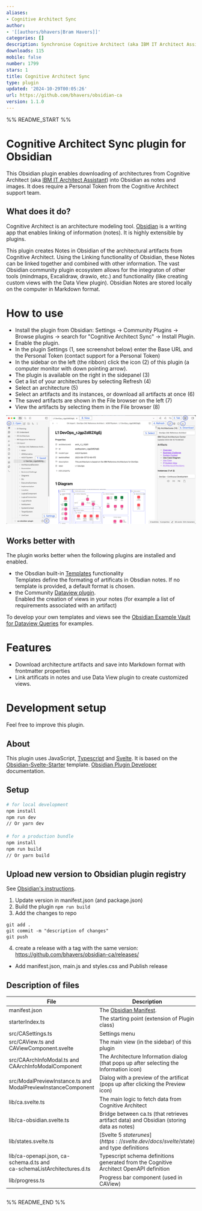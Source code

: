 ```yaml
---
aliases:
- Cognitive Architect Sync
author:
- '[[authors/bhavers|Bram Havers]]'
categories: []
description: Synchronise Cognitive Architect (aka IBM IT Architect Assistant) architectures.
downloads: 115
mobile: false
number: 1799
stars: 1
title: Cognitive Architect Sync
type: plugin
updated: '2024-10-29T00:05:26'
url: https://github.com/bhavers/obsidian-ca
version: 1.1.0
---
```


%% README_START %%

# Cognitive Architect Sync plugin for Obsidian

This Obsidian plugin enables downloading of architectures from Cognitive Architect (aka [IBM IT Architect Assistant](https://it.architect-assistant.ibm.com/)) into Obsidian as notes and images. It does require a Personal Token from the Cognitive Architect support team.

## What does it do?

Cognitive Architect is an architecture modeling tool. [Obsidian](https://obsidian.md/) is a writing app that enables linking of information (notes). It is highly extensible by plugins.<p/>
This plugin creates Notes in Obsidian of the architectural artifacts from Cognitive Architect. Using the Linking functionality of Obsidian, these Notes can be linked together and combined with other information. The vast Obsidian community plugin ecosystem allows for the integraton of other tools (mindmaps, Excalidraw, drawio, etc.) and functionality (like creating custom views with the Data View plugin). Obsidian Notes are stored locally on the computer in Markdown format.

# How to use

-   Install the plugin from Obsidian: Settings -> Community Plugins -> Browse plugins -> search for "Cognitive Architect Sync" -> Install Plugin.
-   Enable the plugin.
-   In the plugin Settings (1, see screenshot below) enter the Base URL and the Personal Token (contact support for a Personal Token)
-   In the sidebar on the left (the ribbon) click the icon (2) of this plugin (a computer monitor with down pointing arrow).
-   The plugin is available on the right in the sidepanel (3)
-   Get a list of your architectures by selecting Refresh (4)
-   Select an architecture (5)
-   Select an artifacts and its instances, or download all artifacts at once (6)
-   The saved artifacts are shown in the File browser on the left (7)
-   View the artifacts by selecting them in the File browser (8)

![Screenshot](https://raw.githubusercontent.com/bhavers/obsidian-ca/HEAD/obsidian-ca-screenshot.png)

## Works better with

The plugin works better when the following plugins are installed and enabled.

-   the Obsdian built-in [Templates](https://help.obsidian.md/Plugins/Templates) functionality<br/>
    Templates define the formating of artificats in Obsdian notes. If no template is provided, a default format is chosen.
-   the Community [Dataview plugin](https://blacksmithgu.github.io/obsidian-dataview/).<br/>
    Enabled the creation of views in your notes (for example a list of requirements associated with an artifact)

To develop your own templates and views see the [Obsidian Example Vault for Dataview Queries](https://github.com/s-blu/obsidian_dataview_example_vault) for examples.

# Features

-   Download architecture artifacts and save into Markdown format with frontmatter properties
-   Link artificats in notes and use Data View plugin to create customized views.

# Development setup

Feel free to improve this plugin.

## About

This plugin uses JavaScript, [Typescript](https://www.typescriptlang.org/) and [Svelte](https://svelte.dev/).
It is based on the [Obsidian-Svelte-Starter](https://github.com/Quorafind/Obsidian-Svelte-Starter) template.
[Obsidian Plugin Developer](https://docs.obsidian.md/) documentation.

## Setup

```bash
# for local development
npm install
npm run dev
// Or yarn dev

# for a production bundle
npm install
npm run build
// Or yarn build
```

## Upload new version to Obsidian plugin registry

See [Obsidian's instructions](https://docs.obsidian.md/Plugins/Releasing/Submit+your+plugin).

1. Update version in manifest.json (and package.json)
2. Build the plugin
   `npm run build`
3. Add the changes to repo

```
git add .
git commit -m "description of changes"
git push
```

4. create a release with a tag with the same version: https://github.com/bhavers/obsidian-ca/releases/

-   Add manifest.json, main.js and styles.css and Publish release

## Description of files

| File                                                                         | Description                                                                              |
| ---------------------------------------------------------------------------- | ---------------------------------------------------------------------------------------- |
| manifest.json                                                                | The [Obsidian Manifest](https://docs.obsidian.md/Reference/Manifest).                    |
| starterIndex.ts                                                              | The starting point (extension of Plugin class)                                           |
| src/CASettings.ts                                                            | Settings menu                                                                            |
| src/CAView.ts and CAViewComponent.svelte                                     | The main view (in the sidebar) of this plugin                                            |
| src/CAArchInfoModal.ts and<br/> CAArchInfoModalComponent                     | The Architecture Information dialog (that pops up after selecting the Information icon)  |
| src/ModalPreviewInstance.ts and<br/> ModalPreviewInstanceComponent           | Dialog with a preview of the artificat (pops up after clicking the Preview icon)         |
| lib/ca.svelte.ts                                                             | The main logic to fetch data from Cognitive Architect                                    |
| lib/ca-obsidian.svelte.ts                                                    | Bridge between ca.ts (that retrieves artifact data) and Obsidian (storing data as notes) |
| lib/states.svelte.ts                                                         | [Svelte 5 $state runes](https://svelte.dev/docs/svelte/$state) and type definitions      |
| lib/ca-openapi.json, ca-schema.d.ts and<br/> ca-schemaListArchitectures.d.ts | Typescript schema definitions generated from the Cognitive Architect OpenAPI definition  |
| lib/progress.ts                                                              | Progress bar component (used in CAView)                                                  |

```

```


%% README_END %%